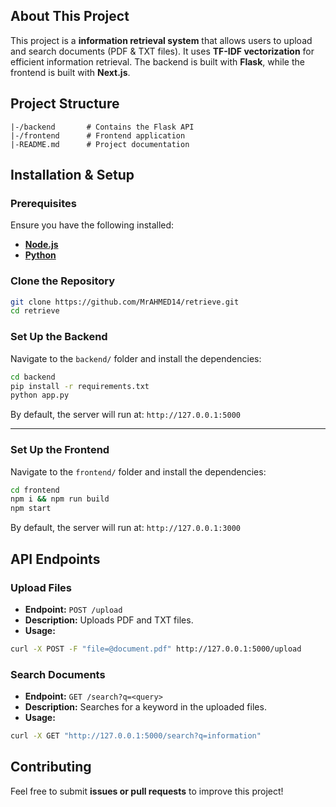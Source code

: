 ## About This Project
This project is a **information retrieval system** that allows users to upload and search documents (PDF & TXT files). It uses **TF-IDF vectorization** for efficient information retrieval. The backend is built with **Flask**, while the frontend is built with **Next.js**.

## Project Structure
```
|-/backend       # Contains the Flask API
|-/frontend      # Frontend application 
|-README.md      # Project documentation
```

## Installation & Setup
### Prerequisites
Ensure you have the following installed:
- [**Node.js**](https://nodejs.org/)
- [**Python**](https://www.python.org/)

### Clone the Repository
```bash
git clone https://github.com/MrAHMED14/retrieve.git
cd retrieve
```

### Set Up the Backend 
Navigate to the `backend/` folder and install the dependencies:

```bash
cd backend
pip install -r requirements.txt
python app.py
```

By default, the server will run at: `http://127.0.0.1:5000`

---

### Set Up the Frontend
Navigate to the `frontend/` folder and install the dependencies:
```bash
cd frontend
npm i && npm run build
npm start
```
By default, the server will run at: `http://127.0.0.1:3000`

## API Endpoints
### Upload Files
- **Endpoint:** `POST /upload`
- **Description:** Uploads PDF and TXT files.
- **Usage:**
```bash
curl -X POST -F "file=@document.pdf" http://127.0.0.1:5000/upload
```

### Search Documents
- **Endpoint:** `GET /search?q=<query>`
- **Description:** Searches for a keyword in the uploaded files.
- **Usage:**
```bash
curl -X GET "http://127.0.0.1:5000/search?q=information"
```

## Contributing
Feel free to submit **issues or pull requests** to improve this project!